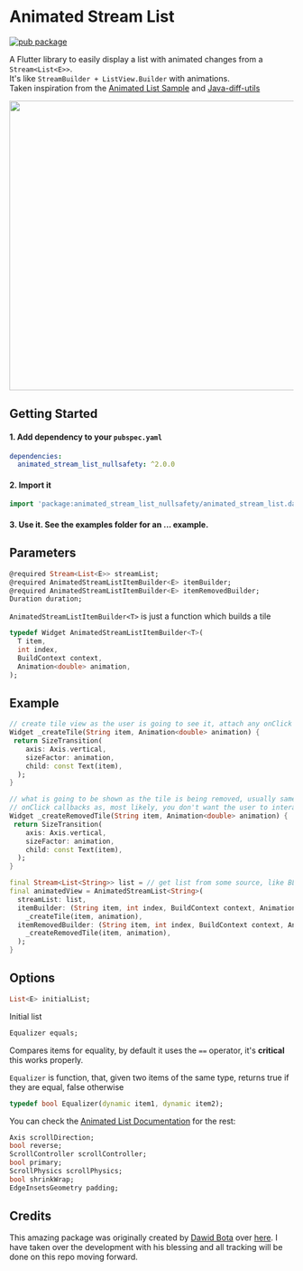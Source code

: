 # Animated Stream List    

[![pub package](https://img.shields.io/pub/v/animated_stream_list.svg)](https://pub.dev/packages/animated_stream_list_nullsafety)

 A Flutter library to easily display a list with animated changes from a ```Stream<List<E>>```.    
It's like ```StreamBuilder + ListView.Builder``` with animations.    
Taken inspiration from the [Animated List Sample](https://flutter.dev/docs/catalog/samples/animated-list) and [Java-diff-utils](https://github.com/KengoTODA/java-diff-utils) 

<img src="https://raw.githubusercontent.com/adithyaxx/animated-stream-list/master/demo.gif" height="512">
 
## Getting Started

#### 1. Add dependency to your  `pubspec.yaml`

```yaml
dependencies:
  animated_stream_list_nullsafety: ^2.0.0
```
#### 2. Import it

```dart
import 'package:animated_stream_list_nullsafety/animated_stream_list.dart';
```

#### 3. Use it. See the examples folder for an ... example.
  
## Parameters
   
```dart 
@required Stream<List<E>> streamList;
@required AnimatedStreamListItemBuilder<E> itemBuilder; 
@required AnimatedStreamListItemBuilder<E> itemRemovedBuilder; 
Duration duration;
```   

`AnimatedStreamListItemBuilder<T>` is just a function which builds a tile    
  
```dart 
typedef Widget AnimatedStreamListItemBuilder<T>(
  T item,
  int index,
  BuildContext context,
  Animation<double> animation,
); 
```   

## Example

```dart
// create tile view as the user is going to see it, attach any onClick callbacks etc. 
Widget _createTile(String item, Animation<double> animation) {    
 return SizeTransition(      
    axis: Axis.vertical,      
    sizeFactor: animation,      
    child: const Text(item),    
  ); 
}

// what is going to be shown as the tile is being removed, usually same as above but without any 
// onClick callbacks as, most likely, you don't want the user to interact with a removed view 
Widget _createRemovedTile(String item, Animation<double> animation) {    
 return SizeTransition(      
    axis: Axis.vertical,      
    sizeFactor: animation,      
    child: const Text(item),    
  ); 
}

final Stream<List<String>> list = // get list from some source, like BLOC  
final animatedView = AnimatedStreamList<String>(      
  streamList: list,      
  itemBuilder: (String item, int index, BuildContext context, Animation<double> animation) =>      
    _createTile(item, animation),      
  itemRemovedBuilder: (String item, int index, BuildContext context, Animation<double> animation) =>  
    _createRemovedTile(item, animation), 
  ); 
} 
 ```

## Options  

```dart
List<E> initialList;
```
Initial list
  
```dart 
Equalizer equals; 
```   

Compares items for equality, by default it uses the `==` operator, it's **critical** this works properly.    
    
`Equalizer` is function, that, given two items of the same type, returns true if they are equal, false otherwise  
    
```dart 
typedef bool Equalizer(dynamic item1, dynamic item2); 
```    

 You can check the [Animated List Documentation](https://docs.flutter.io/flutter/widgets/AnimatedList-class.html) for the rest:    
  
```dart 
Axis scrollDirection;
bool reverse;
ScrollController scrollController;
bool primary;
ScrollPhysics scrollPhysics;
bool shrinkWrap;
EdgeInsetsGeometry padding;
```

## Credits
This amazing package was originally created by [Dawid Bota](https://gitlab.com/otsoaUnLoco) over [here](https://gitlab.com/otsoaUnLoco/animated-stream-list). I have taken over the development with his blessing and all tracking will be done on this repo moving forward.
